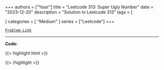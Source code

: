 
+++
authors = ["Yasir"]
title = "Leetcode 313: Super Ugly Number"
date = "2023-12-20"
description = "Solution to Leetcode 313"
tags = [
    
]
categories = [
    "Medium"
]
series = ["Leetcode"]
+++



[`Problem Link`](https://leetcode.com/problems/super-ugly-number/description/)

---

**Code:**

{{< highlight html >}}

{{< /highlight >}}

